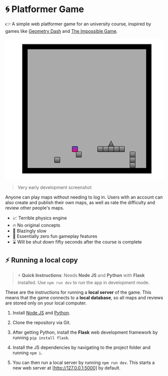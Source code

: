 # :cyclone: Platformer Game

:point_right: A simple web platformer game for an university course, inspired by games like [Geometry Dash](https://www.robtopgames.com/) and [The Impossible Game](https://impossible.game/). 

![Small preview image of a very early version of the game](assets/preview.png)

> Very early development screenshot

Anyone can play maps without needing to log in. Users with an account can also create and publish their own maps, as well as rate the difficulty and review other people's maps.

 * :chart_with_upwards_trend: Terrible physics engine
 * :fire: No original concepts
 * :rocket: Blazingly slow
 * :tada: Essentially zero fun gameplay features
 * :hourglass: Will be shut down fifty seconds after the course is complete

## :zap: Running a local copy

> :zap: **Quick Instructions**: Needs **Node JS** and **Python** with **Flask** installed. Use `npm run dev` to run the app in development mode.

These are the instructions for running a **local server** of the game. This means that the game connects to a **local database**, so all maps and reviews are stored only on your local computer.

1. Install [Node JS](https://nodejs.org/en) and [Python](https://www.python.org/downloads/).

2. Clone the repository via Git.

3. After getting Python, install the **Flask** web development framework by running `pip install flask`.

4. Install the JS dependencies by navigating to the project folder and running `npm i`.

5. You can then run a local server by running `npm run dev`. This starts a new web server at [http://127.0.0.1:5000] by default.
